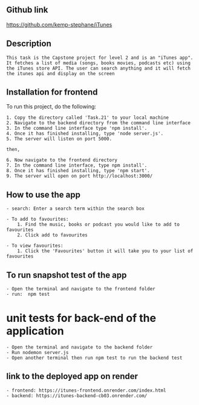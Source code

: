 ## Github link
https://github.com/kemp-stephane/iTunes

## Description
    This task is the Capstone project for level 2 and is an "iTunes app". It fetches a list of media (songs, books movies, podcasts etc) using the iTunes store API. The user can search anything and it will fetch the itunes api and display on the screen

## Installation for frontend
To run this project, do the following:

    1. Copy the directory called 'Task.21' to your local machine
    2. Navigate to the backend directory from the command line interface
    3. In the command line interface type 'npm install'.
    4. Once it has finished installing, type 'node server.js'.
    5. The server will listen on port 5000.

    then,

    6. Now navigate to the frontend directory 
    7. In the command line interface, type npm install'.
    8. Once it has finished installing, type 'npm start'.
    9. The server will open on port http://localhost:3000/
   

## How to use the app
    - search: Enter a search term within the search box

    - To add to favourites:
        1. Find the music, books or podcast you would like to add to favourites
        2. Click add to favourites

    - To view favourites:
        1. Click the 'Favourites' button it will take you to your list of favourites

##  To run snapshot test of the app
    - Open the terminal and navigate to the frontend folder
    - run:  npm test

# unit tests for back-end of the application
    
    - Open the terminal and navigate to the backend folder
    - Run nodemon server.js
    - Open another terminal then run npm test to run the backend test

## link to the deployed app on render
    - frontend: https://itunes-frontend.onrender.com/index.html
    - backend: https://itunes-backend-cb03.onrender.com/


